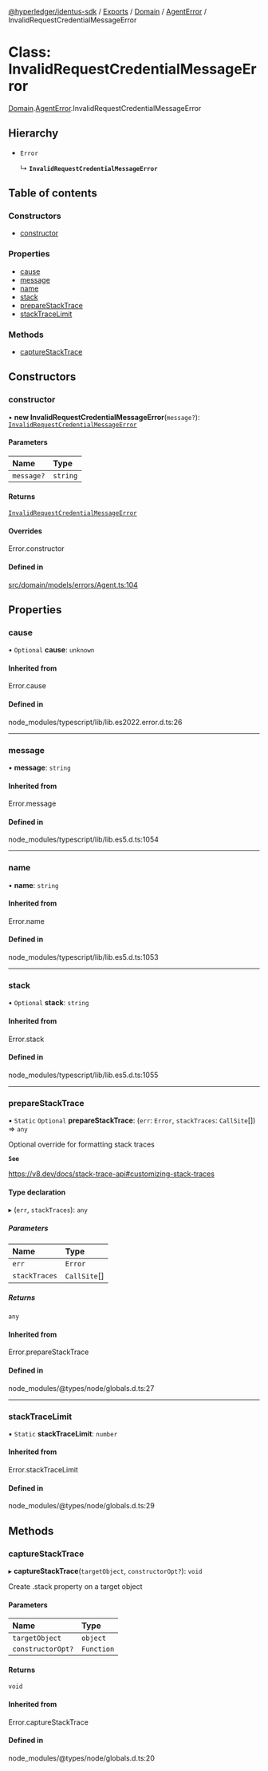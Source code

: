 [@hyperledger/identus-sdk](../README.md) / [Exports](../modules.md) / [Domain](../modules/Domain.md) / [AgentError](../modules/Domain.AgentError.md) / InvalidRequestCredentialMessageError

# Class: InvalidRequestCredentialMessageError

[Domain](../modules/Domain.md).[AgentError](../modules/Domain.AgentError.md).InvalidRequestCredentialMessageError

## Hierarchy

- `Error`

  ↳ **`InvalidRequestCredentialMessageError`**

## Table of contents

### Constructors

- [constructor](Domain.AgentError.InvalidRequestCredentialMessageError.md#constructor)

### Properties

- [cause](Domain.AgentError.InvalidRequestCredentialMessageError.md#cause)
- [message](Domain.AgentError.InvalidRequestCredentialMessageError.md#message)
- [name](Domain.AgentError.InvalidRequestCredentialMessageError.md#name)
- [stack](Domain.AgentError.InvalidRequestCredentialMessageError.md#stack)
- [prepareStackTrace](Domain.AgentError.InvalidRequestCredentialMessageError.md#preparestacktrace)
- [stackTraceLimit](Domain.AgentError.InvalidRequestCredentialMessageError.md#stacktracelimit)

### Methods

- [captureStackTrace](Domain.AgentError.InvalidRequestCredentialMessageError.md#capturestacktrace)

## Constructors

### constructor

• **new InvalidRequestCredentialMessageError**(`message?`): [`InvalidRequestCredentialMessageError`](Domain.AgentError.InvalidRequestCredentialMessageError.md)

#### Parameters

| Name | Type |
| :------ | :------ |
| `message?` | `string` |

#### Returns

[`InvalidRequestCredentialMessageError`](Domain.AgentError.InvalidRequestCredentialMessageError.md)

#### Overrides

Error.constructor

#### Defined in

[src/domain/models/errors/Agent.ts:104](https://github.com/hyperledger-identus/sdk-ts/blob/d44afc3403bdd5cf86219cd263be20ea744f4706/src/domain/models/errors/Agent.ts#L104)

## Properties

### cause

• `Optional` **cause**: `unknown`

#### Inherited from

Error.cause

#### Defined in

node_modules/typescript/lib/lib.es2022.error.d.ts:26

___

### message

• **message**: `string`

#### Inherited from

Error.message

#### Defined in

node_modules/typescript/lib/lib.es5.d.ts:1054

___

### name

• **name**: `string`

#### Inherited from

Error.name

#### Defined in

node_modules/typescript/lib/lib.es5.d.ts:1053

___

### stack

• `Optional` **stack**: `string`

#### Inherited from

Error.stack

#### Defined in

node_modules/typescript/lib/lib.es5.d.ts:1055

___

### prepareStackTrace

▪ `Static` `Optional` **prepareStackTrace**: (`err`: `Error`, `stackTraces`: `CallSite`[]) => `any`

Optional override for formatting stack traces

**`See`**

https://v8.dev/docs/stack-trace-api#customizing-stack-traces

#### Type declaration

▸ (`err`, `stackTraces`): `any`

##### Parameters

| Name | Type |
| :------ | :------ |
| `err` | `Error` |
| `stackTraces` | `CallSite`[] |

##### Returns

`any`

#### Inherited from

Error.prepareStackTrace

#### Defined in

node_modules/@types/node/globals.d.ts:27

___

### stackTraceLimit

▪ `Static` **stackTraceLimit**: `number`

#### Inherited from

Error.stackTraceLimit

#### Defined in

node_modules/@types/node/globals.d.ts:29

## Methods

### captureStackTrace

▸ **captureStackTrace**(`targetObject`, `constructorOpt?`): `void`

Create .stack property on a target object

#### Parameters

| Name | Type |
| :------ | :------ |
| `targetObject` | `object` |
| `constructorOpt?` | `Function` |

#### Returns

`void`

#### Inherited from

Error.captureStackTrace

#### Defined in

node_modules/@types/node/globals.d.ts:20
